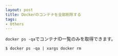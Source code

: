 ```yaml
---
layout: post
title: Dockerのコンテナを全部削除する
tags:
- Others
---
```


`docker ps -qa`でコンテナID一覧のみを取得できます。

```
$ docker ps -qa | xargs docker rm
```
